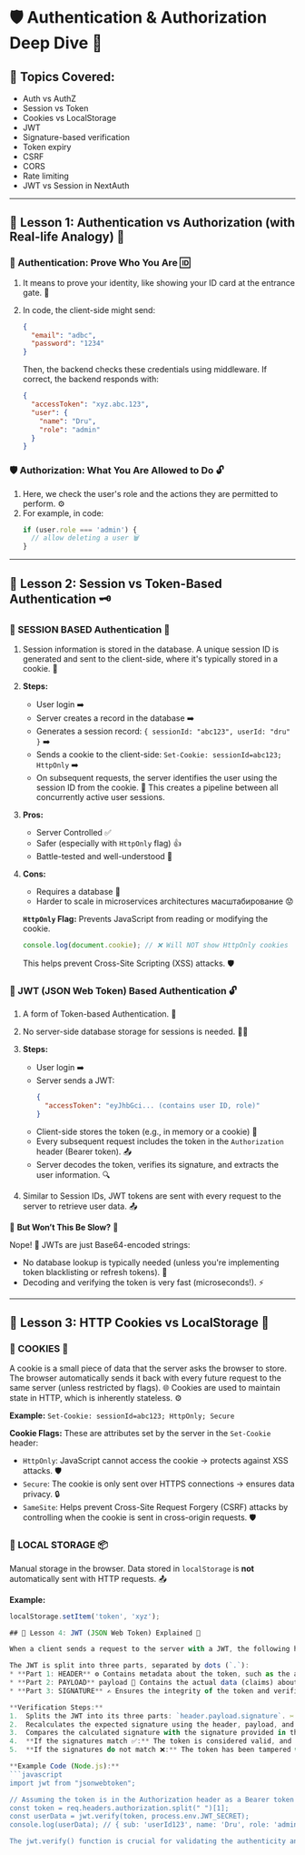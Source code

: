 # 🛡️ Authentication & Authorization Deep Dive 🔑

## 🚦 Topics Covered:

* Auth vs AuthZ
* Session vs Token
* Cookies vs LocalStorage
* JWT
* Signature-based verification
* Token expiry
* CSRF
* CORS
* Rate limiting
* JWT vs Session in NextAuth

---

## 🔑 Lesson 1: Authentication vs Authorization (with Real-life Analogy) 🤔

### 👤 Authentication: Prove Who You Are 🆔

1.  It means to prove your identity, like showing your ID card at the entrance gate. 🛂

2.  In code, the client-side might send:
    ```json
    {
      "email": "adbc",
      "password": "1234"
    }
    ```
    Then, the backend checks these credentials using middleware. If correct, the backend responds with:
    ```json
    {
      "accessToken": "xyz.abc.123",
      "user": {
        "name": "Dru",
        "role": "admin"
      }
    }
    ```

### 🛡️ Authorization: What You Are Allowed to Do 🔓

1.  Here, we check the user's role and the actions they are permitted to perform. ⚙️
2.  For example, in code:
    ```javascript
    if (user.role === 'admin') {
      // allow deleting a user 🗑️
    }
    ```

---

## 🔄 Lesson 2: Session vs Token-Based Authentication 🗝️

### 💾 SESSION BASED Authentication 🍪

1.  Session information is stored in the database. A unique session ID is generated and sent to the client-side, where it's typically stored in a cookie. 📜

2.  **Steps:**
    * User login ➡️
    * Server creates a record in the database ➡️
    * Generates a session record: `{ sessionId: "abc123", userId: "dru" }` ➡️
    * Sends a cookie to the client-side: `Set-Cookie: sessionId=abc123; HttpOnly` ➡️
    * On subsequent requests, the server identifies the user using the session ID from the cookie. 🔗 This creates a pipeline between all concurrently active user sessions.

3.  **Pros:**
    * Server Controlled ✅
    * Safer (especially with `HttpOnly` flag) 👍
    * Battle-tested and well-understood 💪

4.  **Cons:**
    * Requires a database 💾
    * Harder to scale in microservices architectures  масштабирование 😟

    **`HttpOnly` Flag:** Prevents JavaScript from reading or modifying the cookie.
    ```javascript
    console.log(document.cookie); // ❌ Will NOT show HttpOnly cookies
    ```
    This helps prevent Cross-Site Scripting (XSS) attacks. 🛡️

### 🔑 JWT (JSON Web Token) Based Authentication 🔓

1.  A form of Token-based Authentication. 🎫
2.  No server-side database storage for sessions is needed. 🚫💾
3.  **Steps:**
    * User login ➡️
    * Server sends a JWT:
        ```json
        {
          "accessToken": "eyJhbGci... (contains user ID, role)"
        }
        ```
    * Client-side stores the token (e.g., in memory or a cookie) 💾
    * Every subsequent request includes the token in the `Authorization` header (Bearer token). 📤
    * Server decodes the token, verifies its signature, and extracts the user information. 🔍

4.  Similar to Session IDs, JWT tokens are sent with every request to the server to retrieve user data. 📤

🤔 **But Won’t This Be Slow?** 🐌

Nope! 🚀 JWTs are just Base64-encoded strings:
* No database lookup is typically needed (unless you're implementing token blacklisting or refresh tokens). 💨
* Decoding and verifying the token is very fast (microseconds!). ⚡

---

## 🍪 Lesson 3: HTTP Cookies vs LocalStorage 💾

### 🍪 COOKIES 📜

A cookie is a small piece of data that the server asks the browser to store. The browser automatically sends it back with every future request to the same server (unless restricted by flags). 🌐 Cookies are used to maintain state in HTTP, which is inherently stateless. ⚙️

**Example:** `Set-Cookie: sessionId=abc123; HttpOnly; Secure`

**Cookie Flags:** These are attributes set by the server in the `Set-Cookie` header:
* `HttpOnly`: JavaScript cannot access the cookie → protects against XSS attacks. 🛡️
* `Secure`: The cookie is only sent over HTTPS connections → ensures data privacy. 🔒
* `SameSite`: Helps prevent Cross-Site Request Forgery (CSRF) attacks by controlling when the cookie is sent in cross-origin requests. 🛡️

### 💾 LOCAL STORAGE 📦

Manual storage in the browser. Data stored in `localStorage` is **not** automatically sent with HTTP requests. 📤

**Example:**
```javascript
localStorage.setItem('token', 'xyz');

## 🔑 Lesson 4: JWT (JSON Web Token) Explained 🧩

When a client sends a request to the server with a JWT, the following happens:

The JWT is split into three parts, separated by dots (`.`):
* **Part 1: HEADER** ⚙️ Contains metadata about the token, such as the algorithm used for signing (e.g., HS256) and the token type.
* **Part 2: PAYLOAD** payload 🧾 Contains the actual data (claims) about the user or entity. **Important:** This part is **not** encrypted, only Base64 encoded, meaning anyone with the token can read its contents! 👀
* **Part 3: SIGNATURE** ✍️ Ensures the integrity of the token and verifies that it hasn't been tampered with. Only someone with the secret key can create a valid signature. 🤫

**Verification Steps:**
1.  Splits the JWT into its three parts: `header.payload.signature`. ✂️
2.  Recalculates the expected signature using the header, payload, and the server's secret key. 🔑
3.  Compares the calculated signature with the signature provided in the token. 🧐
4.  **If the signatures match ✅:** The token is considered valid, and the server can trust the information in the payload (e.g., user ID, roles). The server then proceeds with the request.
5.  **If the signatures do not match ❌:** The token has been tampered with or is invalid. The server rejects the request, as the identity of the user cannot be verified securely. 🚫

**Example Code (Node.js):**
```javascript
import jwt from "jsonwebtoken";

// Assuming the token is in the Authorization header as a Bearer token
const token = req.headers.authorization.split(" ")[1];
const userData = jwt.verify(token, process.env.JWT_SECRET);
console.log(userData); // { sub: 'userId123', name: 'Dru', role: 'admin' }

The jwt.verify() function is crucial for validating the authenticity and integrity of the JWT. ✅